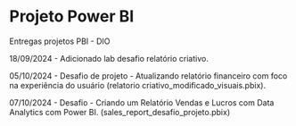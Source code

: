 # Projeto Power BI
Entregas projetos PBI - DIO

18/09/2024 - Adicionado lab desafio relatório criativo.

05/10/2024 - Desafio de projeto - Atualizando relatório financeiro com foco na experiência do usuário (relatorio criativo_modificado_visuais.pbix).

07/10/2024 - Desafio - Criando um Relatório Vendas e Lucros com Data Analytics com Power BI. (sales_report_desafio_projeto.pbix)
